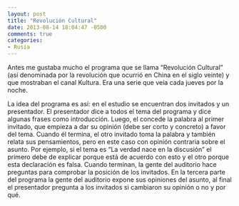 ```yaml
---
layout: post
title: "Revolución Cultural"
date: 2013-08-14 18:04:47 -0500
comments: true
categories:
- Rusia
---
```


Antes me gustaba mucho el programa que se llama “Revolución Cultural”
(así denominada por la revolución que ocurrió en China en el siglo veinte)
y que mostraban el canal Kultura. Era una serie que veía cada jueves por la noche.

La idea del programa es así: en el estudio se encuentran dos invitados y
un presentador. El presentador dice a todos el tema del programa y dice
algunas frases como introducción. Luego, el concede la palabra al primer
invitado, que empieza a dar su opinión (debe ser corto y concreto) a favor
del tema. Cuando él termina, el otro invitado toma la palabra y también
relata sus pensamientos, pero en este caso con opinión contraria sobre
el asunto. Por ejemplo, si el tema es “La verdad nace en la discusión”
el primero debe de explicar porque está de acuerdo con esto y el otro
porque esta declaración es falsa. Cuando terminan, la gente del auditorio
hace preguntas para comprobar la posición de los invitados. En la tercera
parte del programa la gente del auditorio expone sus opiniones del asunto,
al final el presentador pregunta a los invitados si cambiaron su opinión
o no y por qué.
